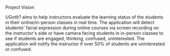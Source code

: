 Project Vision

UGotIt? aims to help instructors evaluate the learning status of the students in their online/in-person classes in real time. 
The application will detect students' facial expression during online courses via screen recording on the instructor's side or have camera facing students in in-person classes to see if students are engaged, thinking, confused, uninterested.
The application will notify the instructor if over 50% of students are uninterested or confused.

